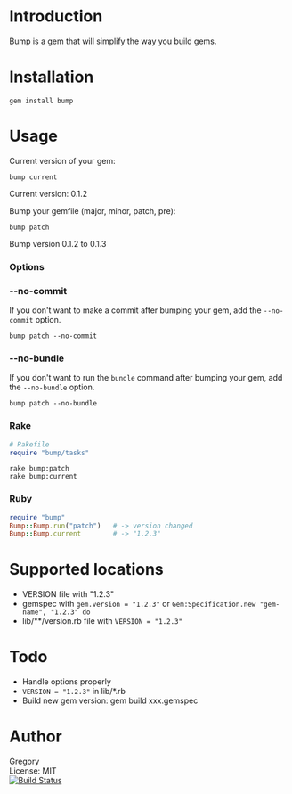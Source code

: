 # Introduction
Bump is a gem that will simplify the way you build gems. 


# Installation

    gem install bump

# Usage

Current version of your gem:

    bump current

Current version: 0.1.2

Bump your gemfile (major, minor, patch, pre):

    bump patch

Bump version 0.1.2 to 0.1.3

### Options

### --no-commit
If you don't want to make a commit after bumping your gem, add the `--no-commit` option.
    
    bump patch --no-commit


### --no-bundle
If you don't want to run the `bundle` command after bumping your gem, add the `--no-bundle` option.
    
    bump patch --no-bundle

### Rake

```Ruby
# Rakefile
require "bump/tasks"
```

    rake bump:patch
    rake bump:current

### Ruby
```Ruby
require "bump"
Bump::Bump.run("patch")   # -> version changed
Bump::Bump.current        # -> "1.2.3"
```

# Supported locations
 - VERSION file with "1.2.3"
 - gemspec with `gem.version = "1.2.3"` or `Gem:Specification.new "gem-name", "1.2.3" do`
 - lib/**/version.rb file with `VERSION = "1.2.3"`

# Todo

 - Handle options properly
 - `VERSION = "1.2.3"` in lib/*.rb
 - Build new gem version: gem build xxx.gemspec

# Author
Gregory<br/>
License: MIT<br/>
[![Build Status](https://travis-ci.org/gregorym/bump.png)](https://travis-ci.org/gregorym/bump)


